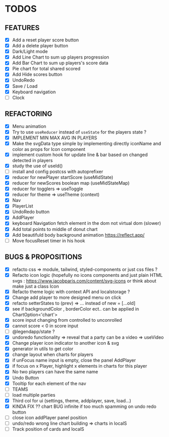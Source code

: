 # TODOS

## FEATURES

- [x] Add a reset player score button
- [x] Add a delete player button
- [x] Dark/Light mode
- [x] Add Line Chart to sum up players progression
- [x] Add Bar Chart to sum up players's score data
- [x] Pie chart for total shared scored
- [x] Add Hide scores button
- [x] UndoRedo
- [x] Save / Load
- [x] Keyboard navigation
- [ ] Clock

## REFACTORING

- [x] Menu animation
- [x] Try to use `useReducer` instead of `useState` for the players state ?
- [x] IMPLEMENT MIN MAX AVG IN PLAYERS
- [x] Make the svgData type simple by implementing directly iconName and color as props for Icon component
- [x] implement custom hook for update line & bar based on changed detected in players
- [x] study the use of useId()
- [ ] install and config postcss with autoprefixer
- [x] reducer for newPlayer startScore (useMidState)
- [x] reducer for newScores boolean map (useMidStateMap)
- [x] reducer for togglers => useToggle
- [x] reducer for theme => useTheme (context)
- [x] Nav
- [x] PlayerList
- [x] UndoRedo button
- [x] AddPlayer
- [x] keyboard Navigation fetch element in the dom not virtual dom (slower)
- [x] Add total points to middle of donut chart
- [x] Add beautifuld body background animation https://reflect.app/
- [ ] Move focusReset timer in his hook

## BUGS & PROPOSITIONS

- [x] refacto css => module, tailwind, styled-components or just css files ?
- [x] Refacto icon logic (hopefully no icons components and just plain HTML svgs : <a>https://www.jacobparis.com/content/svg-icons</a> or think about make just a class Icon
- [x] Refacto theme logic with context API and localstorage ?
- [x] Change add player to more designed menu on click
- [x] refacto setterStates to (prev) => ... instead of new = [...old]
- [x] see if backgroundColor , borderColor ect.. can be applied in ChartOption<'chart'>
- [x] score input changing from controlled to unconrolled
- [x] cannot score < 0 in score input
- [ ] @legendapp/state ?
- [x] undoredo functionality => reveal that a party can be a video => useVideo
- [x] Change player icon indicator to another icon & svg
- [x] generator in utils to get color
- [x] change layout when charts for players
- [x] if unFocus name input is empty, close the panel AddPlayer
- [x] if focus on x Player, highlight x elements in charts for this player
- [x] No two players can have the same name
- [x] Undo Button
- [x] Tooltip for each element of the nav
- [ ] TEAMS
- [ ] load multiple parties
- [x] Third col for ui (settings, theme, addplayer, save, load...)
- [x] KINDA FIX ?? chart BUG infinite if too much spamming on undo redo button
- [ ] close icon addPlayer panel position
- [ ] undo/redo wrong line chart building => charts in localS
- [ ] Track position of cards and localS
